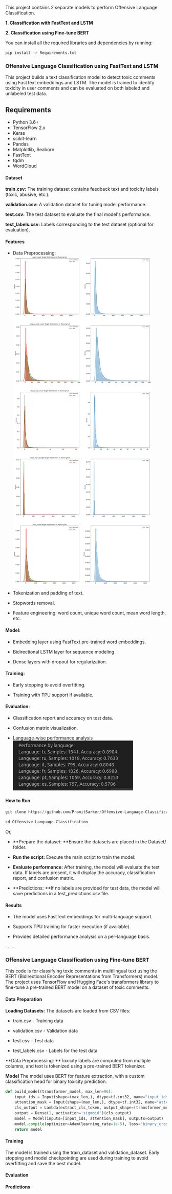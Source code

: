 This project contains 2 separate models to perform Offensive Language Classification.

**1.  Classification with FastText and LSTM**

**2. Classification using Fine-tune BERT**

You can install all the required libraries and dependencies by running:

```python
pip install -r Requirements.txt
```

### Offensive Language Classification using FastText and LSTM

This project builds a text classification model to detect toxic comments using FastText embeddings and LSTM. The model is trained to identify toxicity in user comments and can be evaluated on both labeled and unlabeled test data.

## Requirements

- Python 3.6+
- TensorFlow 2.x
- Keras
- scikit-learn
- Pandas
- Matplotlib, Seaborn
- FastText
- tqdm
- WordCloud

#### Dataset
**train.csv:** The training dataset contains feedback text and toxicity labels (toxic, abusive, etc.).

**validation.csv:** A validation dataset for tuning model performance.

**test.csv:** The test dataset to evaluate the final model's performance.

**test_labels.csv:** Labels corresponding to the test dataset (optional for evaluation).


#### Features
- Data Preprocessing:
![Visualization of Train Data](https://github.com/PromitSarker/Offensive-Language-Classification/blob/main/toxic_non_toxic.png "Visualization of Train Data")

- Tokenization and padding of text.

- Stopwords removal.

- Feature engineering: word count, unique word count, mean word length, etc.

#### Model:

- Embedding layer using FastText pre-trained word embeddings.

- Bidirectional LSTM layer for sequence modeling.

- Dense layers with dropout for regularization.

#### Training:

- Early stopping to avoid overfitting.

- Training with TPU support if available.

#### Evaluation:

- Classification report and accuracy on test data.

- Confusion matrix visualization.

- Language-wise performance analysis
![Langugae wise performance](https://github.com/PromitSarker/Offensive-Language-Classification/blob/main/language_performance.png "Langugae wise performance")

#### How to Run

```python
git clone https://github.com/PromitSarker/Offensive-Language-Classification.git

```
```python
cd Offensive-Language-Classification
```
Or,

- **Prepare the dataset: **Ensure the datasets are placed in the Dataset/ folder.

- **Run the script:** Execute the main script to train the model:

- **Evaluate performance:** After training, the model will evaluate the test data. If labels are present, it will display the accuracy, classification report, and confusion matrix.

- **Predictions: **If no labels are provided for test data, the model will save predictions in a test_predictions.csv file.

#### Results
- The model uses FastText embeddings for multi-language support.

- Supports TPU training for faster execution (if available).

- Provides detailed performance analysis on a per-language basis.

.
.
.
.

### Offensive Language Classification using Fine-tune BERT

This code is for classifying toxic comments in multilingual text using the BERT (Bidirectional Encoder Representations from Transformers) model. The project uses TensorFlow and Hugging Face's transformers library to fine-tune a pre-trained BERT model on a dataset of toxic comments.

#### Data Preparation
**Loading Datasets:** The datasets are loaded from CSV files:

- train.csv - Training data

- validation.csv - Validation data

- test.csv - Test data

- test_labels.csv - Labels for the test data

**Data Preprocessing: **Toxicity labels are computed from multiple columns, and text is tokenized using a pre-trained BERT tokenizer.

**Model**
The model uses BERT for feature extraction, with a custom classification head for binary toxicity prediction.

```python
def build_model(transformer_model, max_len=96):
    input_ids = Input(shape=(max_len,), dtype=tf.int32, name="input_ids")
    attention_mask = Input(shape=(max_len,), dtype=tf.int32, name="attention_mask")
    cls_output = Lambda(extract_cls_token, output_shape=(transformer_model.config.hidden_size,))([input_ids, attention_mask])
    output = Dense(1, activation='sigmoid')(cls_output)
    model = Model(inputs=[input_ids, attention_mask], outputs=output)
    model.compile(optimizer=Adam(learning_rate=1e-5), loss='binary_crossentropy', metrics=['accuracy', tf.keras.metrics.AUC()])
    return model
```
#### **Training**
The model is trained using the train_dataset and validation_dataset. Early stopping and model checkpointing are used during training to avoid overfitting and save the best model.

#### Evaluation
#### Predictions
